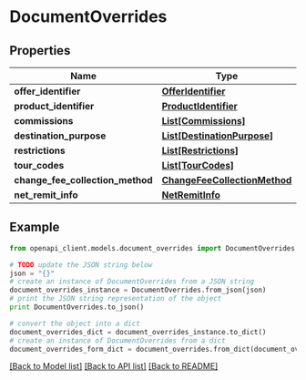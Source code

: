# DocumentOverrides


## Properties
Name | Type | Description | Notes
------------ | ------------- | ------------- | -------------
**offer_identifier** | [**OfferIdentifier**](OfferIdentifier.md) |  | [optional] 
**product_identifier** | [**ProductIdentifier**](ProductIdentifier.md) |  | [optional] 
**commissions** | [**List[Commissions]**](Commissions.md) |  | [optional] 
**destination_purpose** | [**List[DestinationPurpose]**](DestinationPurpose.md) |  | [optional] 
**restrictions** | [**List[Restrictions]**](Restrictions.md) |  | [optional] 
**tour_codes** | [**List[TourCodes]**](TourCodes.md) |  | [optional] 
**change_fee_collection_method** | [**ChangeFeeCollectionMethod**](ChangeFeeCollectionMethod.md) |  | [optional] 
**net_remit_info** | [**NetRemitInfo**](NetRemitInfo.md) |  | [optional] 

## Example

```python
from openapi_client.models.document_overrides import DocumentOverrides

# TODO update the JSON string below
json = "{}"
# create an instance of DocumentOverrides from a JSON string
document_overrides_instance = DocumentOverrides.from_json(json)
# print the JSON string representation of the object
print DocumentOverrides.to_json()

# convert the object into a dict
document_overrides_dict = document_overrides_instance.to_dict()
# create an instance of DocumentOverrides from a dict
document_overrides_form_dict = document_overrides.from_dict(document_overrides_dict)
```
[[Back to Model list]](../README.md#documentation-for-models) [[Back to API list]](../README.md#documentation-for-api-endpoints) [[Back to README]](../README.md)


